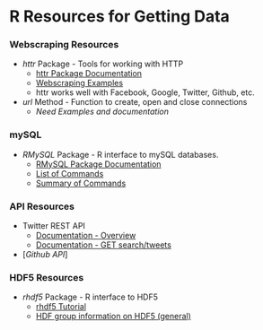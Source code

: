R Resources for Getting Data
=========

### Webscraping Resources 
- *httr* Package - Tools for working with HTTP
    - [httr Package Documentation]
    - [Webscraping Examples]
    - httr works well with Facebook, Google, Twitter, Github, etc.
- *url* Method - Function to create, open and close connections
    - *Need Examples and documentation*

### mySQL 
- *RMySQL* Package - R interface to mySQL databases.
    - [RMySQL Package Documentation]
    - [List of Commands]
    - [Summary of Commands]

### API Resources 

- Twitter REST API
    - [Documentation - Overview]
    - [Documentation - GET search/tweets]
- [*Github API*]

### HDF5 Resources 
- *rhdf5* Package - R interface to HDF5
    - [rhdf5 Tutorial]  
    - [HDF group information on HDF5 (general)]


[RMySQL Package Documentation]:http://cran.r-project.org/web/packages/RMySQL/RMySQL.pdf
[List of Commands]:http://www.pantz.org/software/mysql/mysqlcommands.html
[Summary of Commands]:http://www.r-bloggers.com/mysql-and-r/
[rhdf5 Tutorial]:www.bioconductor.org/packages/release/bioc/vignettes/rhdf5/inst/doc/rhdf5.pdf
[HDF group information on HDF5 (general)]:http://www.hdfgroup.org/HDF5/
[httr Package Documentation]:http://cran.r-project.org/web/packages/httr/httr.pdf
[Webscraping Examples]:http://www.r-bloggers.com/?s=Web+Scraping
[Documentation - Overview]:https://dev.twitter.com/docs/api/1.1/overview
[Documentation - GET search/tweets]:https://dev.twitter.com/docs/api/1.1/get/search/tweets
